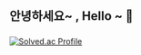 ## 안녕하세요~ , Hello ~  👋
### 




[![Solved.ac Profile](http://mazassumnida.wtf/api/v2/generate_badge?boj=kzxx1234)](https://solved.ac/kzxx1234/)
<!--
**minnong511/minnong511** is a ✨ _special_ ✨ repository because its `README.md` (this file) appears on your GitHub profile.

Here are some ideas to get you started:

- 🔭 I’m currently working on ...
- 🌱 I’m currently learning ...
- 👯 I’m looking to collaborate on ...
- 🤔 I’m looking for help with ...
- 💬 Ask me about ...
- 📫 How to reach me: ...
- 😄 Pronouns: ...
- ⚡ Fun fact: ...
-->
